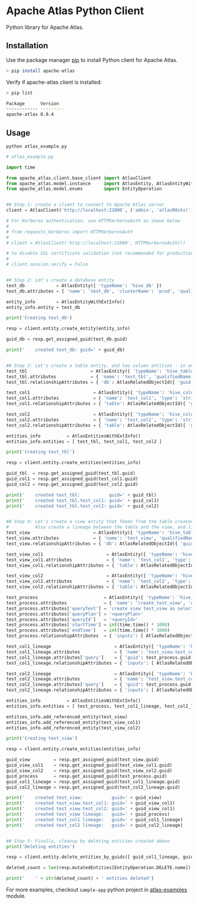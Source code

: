 # Apache Atlas Python Client

Python library for Apache Atlas.

## Installation

Use the package manager [pip](https://pip.pypa.io/en/stable/) to install Python client for Apache Atlas.

```bash
> pip install apache-atlas
```

Verify if apache-atlas client is installed:
```bash
> pip list

Package      Version
------------ ---------
apache-atlas 0.0.4
```

## Usage

```python atlas_example.py```
```python
# atlas_example.py

import time

from apache_atlas.client.base_client import AtlasClient
from apache_atlas.model.instance     import AtlasEntity, AtlasEntityWithExtInfo, AtlasEntitiesWithExtInfo, AtlasRelatedObjectId
from apache_atlas.model.enums        import EntityOperation


## Step 1: create a client to connect to Apache Atlas server
client = AtlasClient('http://localhost:21000', ('admin', 'atlasR0cks!'))

# For Kerberos authentication, use HTTPKerberosAuth as shown below
#
# from requests_kerberos import HTTPKerberosAuth
#
# client = AtlasClient('http://localhost:21000', HTTPKerberosAuth())

# to disable SSL certificate validation (not recommended for production use!)
#
# client.session.verify = False


## Step 2: Let's create a database entity
test_db            = AtlasEntity({ 'typeName': 'hive_db' })
test_db.attributes = { 'name': 'test_db', 'clusterName': 'prod', 'qualifiedName': 'test_db@prod' }

entity_info        = AtlasEntityWithExtInfo()
entity_info.entity = test_db

print('Creating test_db')

resp = client.entity.create_entity(entity_info)

guid_db = resp.get_assigned_guid(test_db.guid)

print('    created test_db: guid=' + guid_db)


## Step 3: Let's create a table entity, and two column entities - in one call
test_tbl                        = AtlasEntity({ 'typeName': 'hive_table' })
test_tbl.attributes             = { 'name': 'test_tbl', 'qualifiedName': 'test_db.test_tbl@prod' }
test_tbl.relationshipAttributes = { 'db': AtlasRelatedObjectId({ 'guid': guid_db }) }

test_col1                        = AtlasEntity({ 'typeName': 'hive_column' })
test_col1.attributes             = { 'name': 'test_col1', 'type': 'string', 'qualifiedName': 'test_db.test_tbl.test_col1@prod' }
test_col1.relationshipAttributes = { 'table': AtlasRelatedObjectId({ 'guid': test_tbl.guid }) }

test_col2                        = AtlasEntity({ 'typeName': 'hive_column' })
test_col2.attributes             = { 'name': 'test_col2', 'type': 'string', 'qualifiedName': 'test_db.test_tbl.test_col2@prod' }
test_col2.relationshipAttributes = { 'table': AtlasRelatedObjectId({ 'guid': test_tbl.guid }) }

entities_info          = AtlasEntitiesWithExtInfo()
entities_info.entities = [ test_tbl, test_col1, test_col2 ]

print('Creating test_tbl')

resp = client.entity.create_entities(entities_info)

guid_tbl  = resp.get_assigned_guid(test_tbl.guid)
guid_col1 = resp.get_assigned_guid(test_col1.guid)
guid_col2 = resp.get_assigned_guid(test_col2.guid)

print('    created test_tbl:           guid=' + guid_tbl)
print('    created test_tbl.test_col1: guid=' + guid_col1)
print('    created test_tbl.test_col2: guid=' + guid_col2)


## Step 4: Let's create a view entity that feeds from the table created earlier
#          Also create a lineage between the table and the view, and lineages between their columns as well
test_view                        = AtlasEntity({ 'typeName': 'hive_table' })
test_view.attributes             = { 'name': 'test_view', 'qualifiedName': 'test_db.test_view@prod' }
test_view.relationshipAttributes = { 'db': AtlasRelatedObjectId({ 'guid': guid_db }) }

test_view_col1                        = AtlasEntity({ 'typeName': 'hive_column' })
test_view_col1.attributes             = { 'name': 'test_col1', 'type': 'string', 'qualifiedName': 'test_db.test_view.test_col1@prod' }
test_view_col1.relationshipAttributes = { 'table': AtlasRelatedObjectId({ 'guid': test_view.guid }) }

test_view_col2                        = AtlasEntity({ 'typeName': 'hive_column' })
test_view_col2.attributes             = { 'name': 'test_col2', 'type': 'string', 'qualifiedName': 'test_db.test_view.test_col2@prod' }
test_view_col2.relationshipAttributes = { 'table': AtlasRelatedObjectId({ 'guid': test_view.guid }) }

test_process                         = AtlasEntity({ 'typeName': 'hive_process' })
test_process.attributes              = { 'name': 'create_test_view', 'userName': 'admin', 'operationType': 'CREATE', 'qualifiedName': 'create_test_view@prod' }
test_process.attributes['queryText'] = 'create view test_view as select * from test_tbl'
test_process.attributes['queryPlan'] = '<queryPlan>'
test_process.attributes['queryId']   = '<queryId>'
test_process.attributes['startTime'] = int(time.time() * 1000)
test_process.attributes['endTime']   = int(time.time() * 1000)
test_process.relationshipAttributes  = { 'inputs': [ AtlasRelatedObjectId({ 'guid': guid_tbl }) ], 'outputs': [ AtlasRelatedObjectId({ 'guid': test_view.guid }) ] }

test_col1_lineage                        = AtlasEntity({ 'typeName': 'hive_column_lineage' })
test_col1_lineage.attributes             = { 'name': 'test_view.test_col1 lineage', 'depenendencyType': 'read', 'qualifiedName': 'test_db.test_view.test_col1@prod' }
test_col1_lineage.attributes['query']    = { 'guid': test_process.guid }
test_col1_lineage.relationshipAttributes = { 'inputs': [ AtlasRelatedObjectId({ 'guid': guid_col1 }) ], 'outputs': [ AtlasRelatedObjectId({ 'guid': test_view_col1.guid }) ] }

test_col2_lineage                        = AtlasEntity({ 'typeName': 'hive_column_lineage' })
test_col2_lineage.attributes             = { 'name': 'test_view.test_col2 lineage', 'depenendencyType': 'read', 'qualifiedName': 'test_db.test_view.test_col2@prod' }
test_col2_lineage.attributes['query']    = { 'guid': test_process.guid }
test_col2_lineage.relationshipAttributes = { 'inputs': [ AtlasRelatedObjectId({ 'guid': guid_col2 }) ], 'outputs': [ AtlasRelatedObjectId({ 'guid': test_view_col2.guid }) ] }

entities_info          = AtlasEntitiesWithExtInfo()
entities_info.entities = [ test_process, test_col1_lineage, test_col2_lineage ]

entities_info.add_referenced_entity(test_view)
entities_info.add_referenced_entity(test_view_col1)
entities_info.add_referenced_entity(test_view_col2)

print('Creating test_view')

resp = client.entity.create_entities(entities_info)

guid_view         = resp.get_assigned_guid(test_view.guid)
guid_view_col1    = resp.get_assigned_guid(test_view_col1.guid)
guid_view_col2    = resp.get_assigned_guid(test_view_col2.guid)
guid_process      = resp.get_assigned_guid(test_process.guid)
guid_col1_lineage = resp.get_assigned_guid(test_col1_lineage.guid)
guid_col2_lineage = resp.get_assigned_guid(test_col2_lineage.guid)

print('    created test_view:           guid=' + guid_view)
print('    created test_view.test_col1: guid=' + guid_view_col1)
print('    created test_view.test_col2: guid=' + guid_view_col1)
print('    created test_view lineage:   guid=' + guid_process)
print('    created test_col1 lineage:   guid=' + guid_col1_lineage)
print('    created test_col2 lineage:   guid=' + guid_col2_lineage)


## Step 5: Finally, cleanup by deleting entities created above
print('Deleting entities')

resp = client.entity.delete_entities_by_guids([ guid_col1_lineage, guid_col2_lineage, guid_process, guid_view, guid_tbl, guid_db ])

deleted_count = len(resp.mutatedEntities[EntityOperation.DELETE.name]) if resp and resp.mutatedEntities and EntityOperation.DELETE.name in resp.mutatedEntities else 0

print('    ' + str(deleted_count) + ' entities deleted')
```
For more examples, checkout `sample-app` python project in [atlas-examples](https://github.com/apache/atlas/blob/master/atlas-examples/sample-app/src/main/python/sample_client.py) module.
